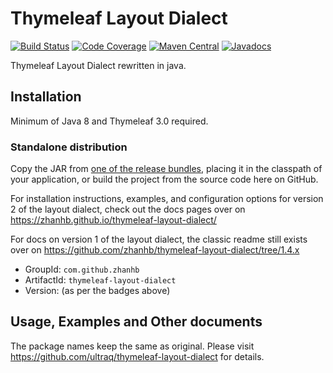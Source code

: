 
Thymeleaf Layout Dialect
========================

[![Build Status](https://github.com/zhanhb/thymeleaf-layout-dialect/actions/workflows/build.yml/badge.svg?event=push&branch=main)](https://github.com/zhanhb/thymeleaf-layout-dialect/actions/workflows/build.yml?query=event%3Apush%20branch%3Amain)
[![Code Coverage](https://codecov.io/gh/zhanhb/thymeleaf-layout-dialect/branch/main/graph/badge.svg)](https://codecov.io/gh/zhanhb/thymeleaf-layout-dialect/branch/main)
[![Maven Central](https://img.shields.io/maven-central/v/com.github.zhanhb/thymeleaf-layout-dialect.svg?maxAge=3600)](https://search.maven.org/search?q=g:%22com.github.zhanhb%22%20AND%20a:%22thymeleaf-layout-dialect%22)
[![Javadocs](https://javadoc.io/badge/com.github.zhanhb/thymeleaf-layout-dialect.svg)](https://javadoc.io/doc/com.github.zhanhb/thymeleaf-layout-dialect)

Thymeleaf Layout Dialect rewritten in java.

Installation
------------

Minimum of Java 8 and Thymeleaf 3.0 required.

### Standalone distribution
Copy the JAR from [one of the release bundles](https://github.com/zhanhb/thymeleaf-layout-dialect/releases),
placing it in the classpath of your application, or build the project from the
source code here on GitHub.

For installation instructions, examples, and configuration options for version 2
of the layout dialect, check out the docs pages over on https://zhanhb.github.io/thymeleaf-layout-dialect/

For docs on version 1 of the layout dialect, the classic readme still exists
over on https://github.com/zhanhb/thymeleaf-layout-dialect/tree/1.4.x

 - GroupId: `com.github.zhanhb`
 - ArtifactId: `thymeleaf-layout-dialect`
 - Version: (as per the badges above)


Usage, Examples and Other documents
-----
The package names keep the same as original.
Please visit https://github.com/ultraq/thymeleaf-layout-dialect for details.
